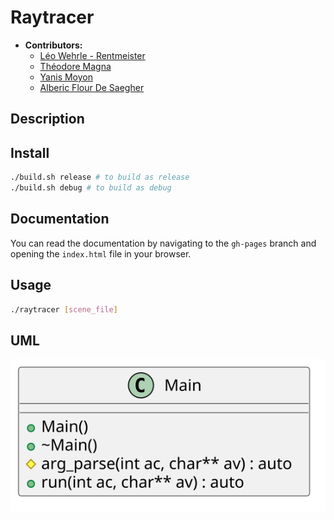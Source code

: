 # Raytracer
- **Contributors:**
  - [Léo Wehrle - Rentmeister](https://github.com/leoWherle)
  - [Théodore Magna](https://github.com/TheodoreEpitech)
  - [Yanis Moyon](https://github.com/Kl0ups)
  - [Alberic Flour De Saegher](https://github.com/Albe2)

## Description



## Install
```bash
./build.sh release # to build as release
./build.sh debug # to build as debug
```

## Documentation
You can read the documentation by navigating to the `gh-pages` branch and opening the `index.html` file in your browser.


## Usage
```bash
./raytracer [scene_file]
```

## UML
![UML](assets/plantuml/plantuml.svg)
